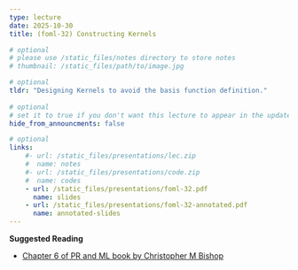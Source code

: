 ```yaml
---
type: lecture
date: 2025-10-30
title: (foml-32) Constructing Kernels

# optional
# please use /static_files/notes directory to store notes
# thumbnail: /static_files/path/to/image.jpg

# optional
tldr: "Designing Kernels to avoid the basis function definition."
  
# optional
# set it to true if you don't want this lecture to appear in the updates section
hide_from_announcments: false

# optional
links: 
    #- url: /static_files/presentations/lec.zip
    #  name: notes
    #- url: /static_files/presentations/code.zip
    #  name: codes
    - url: /static_files/presentations/foml-32.pdf
      name: slides
    - url: /static_files/presentations/foml-32-annotated.pdf
      name: annotated-slides
---
```


**Suggested Reading**
- [Chapter 6 of PR and ML book by Christopher M Bishop](https://www.microsoft.com/en-us/research/uploads/prod/2006/01/Bishop-Pattern-Recognition-and-Machine-Learning-2006.pdf)
